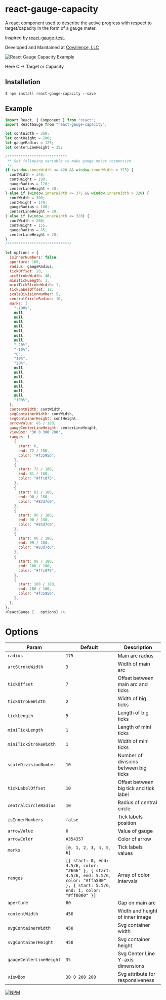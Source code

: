 # react-gauge-capacity

<p>A react component used to describe the active progress with respect to target/capacity in the form of a gauge meter.</p>
<p>Inspired by <a href="https://www.npmjs.com/package/react-gauge-test" target="_blank">react-gauge-test</a>.</p>
<p>Developed and Maintained at <a href="https://covalience.com/" target="_blank">Covalience, LLC</a></p>
<p>
<img src="https://raw.githubusercontent.com/Gurpreets/react-gauge-capacity/master/img/gauge_capacity_img.png" alt="React Gauge Capacity Example" title="React Gauge Capacity Example"/>
</p>
<p>Here C -> Target or Capacity</p>

## Installation

```
$ npm install react-gauge-capacity --save
```

## Example

```js
import React, { Component } from "react";
import ReactGauge from "react-gauge-capacity";

let contWidth = 360;
let contHeight = 200;
let gaugeRadius = 125;
let centerLineHeight = 35;

/***************************
 ** Set following variable to make gauge meter responsive
 */
if (window.innerWidth <= 420 && window.innerWidth > 375) {
  contWidth = 340;
  contHeight = 190;
  gaugeRadius = 120;
  centerLineHeight = 30;
} else if (window.innerWidth <= 375 && window.innerWidth > 320) {
  contWidth = 300;
  contHeight = 170;
  gaugeRadius = 100;
  centerLineHeight = 30;
} else if (window.innerWidth <= 320) {
  contWidth = 260;
  contHeight = 155;
  gaugeRadius = 85;
  centerLineHeight = 20;
}
/****************************/

let options = {
  isInnerNumbers: false,
  aperture: 180,
  radius: gaugeRadius,
  tickOffset: 20,
  arcStrokeWidth: 40,
  miniTickLength: 1,
  miniTickStrokeWidth: 1,
  tickLabelOffset: 12,
  scaleDivisionNumber: 5,
  centralCircleRadius: 10,
  marks: [
    "-100%",
    null,
    null,
    null,
    null,
    null,
    null,
    null,
    "-20%",
    "-10%",
    "C",
    "10%",
    "20%",
    null,
    null,
    null,
    null,
    null,
    null,
    null,
    "100%",
  ],
  contentWidth: contWidth,
  svgContainerWidth: contWidth,
  svgContainerHeight: contHeight,
  arrowValue: 86 / 180,
  gaugeCenterLineHeight: centerLineHeight,
  viewBox: "30 0 300 200",
  ranges: [
    {
      start: 0,
      end: 72 / 180,
      color: "#f3595b",
    },
    {
      start: 72 / 180,
      end: 81 / 180,
      color: "#ffc875",
    },
    {
      start: 81 / 180,
      end: 90 / 180,
      color: "#83d7c0",
    },
    {
      start: 90 / 180,
      end: 90 / 180,
      color: "#83d7c0",
    },
    {
      start: 90 / 180,
      end: 99 / 180,
      color: "#83d7c0",
    },
    {
      start: 99 / 180,
      end: 108 / 180,
      color: "#ffc875",
    },
    {
      start: 108 / 180,
      end: 180 / 180,
      color: "#f3595b",
    },
  ],
};
<ReactGauge {...options} />;
```

# Options

| Param                   | Default                                                                                                                                 | Description                            |
| ----------------------- | --------------------------------------------------------------------------------------------------------------------------------------- | -------------------------------------- |
| `radius`                | `175`                                                                                                                                   | Main arc radius                        |
| `arcStrokeWidth`        | `3`                                                                                                                                     | Width of main arc                      |
| `tickOffset`            | `7`                                                                                                                                     | Offset between main arc and ticks      |
| `tickStrokeWidth`       | `2`                                                                                                                                     | Width of big ticks                     |
| `tickLength`            | `5`                                                                                                                                     | Length of big ticks                    |
| `miniTickLength`        | `1`                                                                                                                                     | Length of mini ticks                   |
| `miniTickStrokeWidth`   | `1`                                                                                                                                     | Width of mini ticks                    |
| `scaleDivisionNumber`   | `10`                                                                                                                                    | Number of divisions between big ticks  |
| `tickLabelOffset`       | `10`                                                                                                                                    | Offset between big tick and tick label |
| `centralCircleRadius`   | `10`                                                                                                                                    | Radius of central circle               |
| `isInnerNumbers`        | `false`                                                                                                                                 | Tick labels position                   |
| `arrowValue`            | `0`                                                                                                                                     | Value of gauge                         |
| `arrowColor`            | `#354357`                                                                                                                               | Color of arrow                         |
| `marks`                 | `[0, 1, 2, 3, 4, 5, 6]`                                                                                                                 | Tick labels values                     |
| `ranges`                | `[{ start: 0, end: 4.5/6, color: "#666" }, { start: 4.5/6, end: 5.5/6, color: "#ffa500" }, { start: 5.5/6, end: 1, color: "#ff0000" }]` | Array of color intervals               |
| `aperture`              | `80`                                                                                                                                    | Gap on main arc                        |
| `contentWidth`          | `450`                                                                                                                                   | Width and height of inner image        |
| `svgContainerWidth`     | `450`                                                                                                                                   | Svg container width                    |
| `svgContainerHeight`    | `450`                                                                                                                                   | Svg container height                   |
| `gaugeCenterLineHeight` | `35`                                                                                                                                    | Svg Center Line Y-axis dimensions      |
| `viewBox`               | `30 0 200 200`                                                                                                                          | Svg attribute for responsiveness       |

[![NPM](https://nodei.co/npm/react-gauge-capacity.png?downloads=true&downloadRank=true&stars=true)](https://nodei.co/npm/react-gauge-capacity/)
